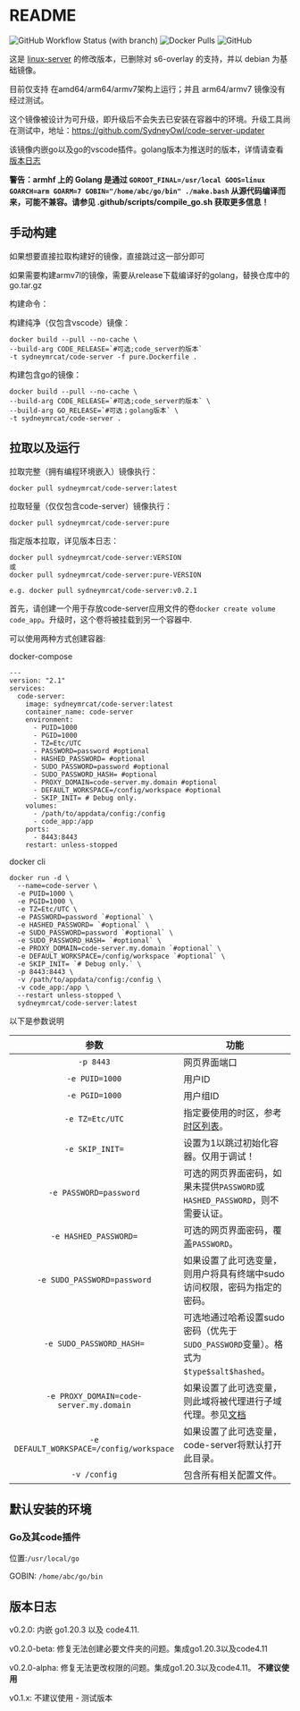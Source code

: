 # README

![GitHub Workflow Status (with branch)](https://img.shields.io/github/actions/workflow/status/SydneyOwl/docker-code-server/ci.yml?style=for-the-badge) ![Docker Pulls](https://img.shields.io/docker/pulls/sydneymrcat/code-server?style=for-the-badge) ![GitHub](https://img.shields.io/github/license/sydneyowl/docker-code-server?style=for-the-badge)

这是 [linux-server](https://github.com/linuxserver/docker-code-server) 的修改版本，已删除对 s6-overlay 的支持，并以 debian 为基础镜像。

目前仅支持 在amd64/arm64/armv7架构上运行；并且 arm64/armv7 镜像没有经过测试。

这个镜像被设计为可升级，即升级后不会失去已安装在容器中的环境。升级工具尚在测试中，地址：https://github.com/SydneyOwl/code-server-updater

该镜像内嵌go以及go的vscode插件。golang版本为推送时的版本，详情请查看 [版本日志](#版本日志)

**警告：armhf 上的 Golang 是通过 `GOROOT_FINAL=/usr/local GOOS=linux GOARCH=arm GOARM=7 GOBIN="/home/abc/go/bin" ./make.bash` 从源代码编译而来，可能不兼容。请参见 .github/scripts/compile_go.sh 获取更多信息！**

## 手动构建

如果想要直接拉取构建好的镜像，直接跳过这一部分即可

如果需要构建armv7l的镜像，需要从release下载编译好的golang，替换仓库中的go.tar.gz

构建命令：

构建纯净（仅包含vscode）镜像：
```
docker build --pull --no-cache \
--build-arg CODE_RELEASE=`#可选;code_server的版本` 
-t sydneymrcat/code-server -f pure.Dockerfile .
```

构建包含go的镜像：
```
docker build --pull --no-cache \
--build-arg CODE_RELEASE=`#可选;code_server的版本` \
--build-arg GO_RELEASE=`#可选；golang版本` \
-t sydneymrcat/code-server .
```

## 拉取以及运行

拉取完整（拥有编程环境嵌入）镜像执行：
```
docker pull sydneymrcat/code-server:latest
```

拉取轻量（仅仅包含code-server）镜像执行：
```
docker pull sydneymrcat/code-server:pure
```

指定版本拉取，详见版本日志：
```
docker pull sydneymrcat/code-server:VERSION
或
docker pull sydneymrcat/code-server:pure-VERSION

e.g. docker pull sydneymrcat/code-server:v0.2.1
```



首先，请创建一个用于存放code-server应用文件的卷`docker create volume code_app`。升级时，这个卷将被挂载到另一个容器中.

可以使用两种方式创建容器:

docker-compose

```docker
---
version: "2.1"
services:
  code-server:
    image: sydneymrcat/code-server:latest
    container_name: code-server
    environment:
      - PUID=1000
      - PGID=1000
      - TZ=Etc/UTC
      - PASSWORD=password #optional
      - HASHED_PASSWORD= #optional
      - SUDO_PASSWORD=password #optional
      - SUDO_PASSWORD_HASH= #optional
      - PROXY_DOMAIN=code-server.my.domain #optional
      - DEFAULT_WORKSPACE=/config/workspace #optional
      - SKIP_INIT= # Debug only.
    volumes:
      - /path/to/appdata/config:/config
      - code_app:/app
    ports:
      - 8443:8443
    restart: unless-stopped
```

docker cli

```docker
docker run -d \
  --name=code-server \
  -e PUID=1000 \
  -e PGID=1000 \
  -e TZ=Etc/UTC \
  -e PASSWORD=password `#optional` \
  -e HASHED_PASSWORD= `#optional` \
  -e SUDO_PASSWORD=password `#optional` \
  -e SUDO_PASSWORD_HASH= `#optional` \
  -e PROXY_DOMAIN=code-server.my.domain `#optional` \
  -e DEFAULT_WORKSPACE=/config/workspace `#optional` \
  -e SKIP_INIT= `# Debug only.` \
  -p 8443:8443 \
  -v /path/to/appdata/config:/config \
  -v code_app:/app \
  --restart unless-stopped \
  sydneymrcat/code-server:latest
```

以下是参数说明

|                   参数                   | 功能                                                         |
| :--------------------------------------: | ------------------------------------------------------------ |
|                `-p 8443`                 | 网页界面端口                                                 |
|              `-e PUID=1000`              | 用户ID                                             |
|              `-e PGID=1000`              | 用户组ID                                             |
|             `-e TZ=Etc/UTC`              | 指定要使用的时区，参考[时区列表](https://en.wikipedia.org/wiki/List_of_tz_database_time_zones#List)。 |
|             `-e SKIP_INIT=`              | 设置为1以跳过初始化容器。仅用于调试！                        |
|          `-e PASSWORD=password`          | 可选的网页界面密码，如果未提供`PASSWORD`或`HASHED_PASSWORD`，则不需要认证。 |
|          `-e HASHED_PASSWORD=`           | 可选的网页界面密码，覆盖`PASSWORD`。                         |
|       `-e SUDO_PASSWORD=password`        | 如果设置了此可选变量，则用户将具有终端中sudo访问权限，密码为指定的密码。 |
|         `-e SUDO_PASSWORD_HASH=`         | 可选地通过哈希设置sudo密码（优先于`SUDO_PASSWORD`变量）。格式为`$type$salt$hashed`。 |
| `-e PROXY_DOMAIN=code-server.my.domain`  | 如果设置了此可选变量，则此域将被代理进行子域代理。参见[文档](https://github.com/cdr/code-server/blob/master/docs/FAQ.md#sub-domains) |
| `-e DEFAULT_WORKSPACE=/config/workspace` | 如果设置了此可选变量，code-server将默认打开此目录。          |
|               `-v /config`               | 包含所有相关配置文件。                                       |

## 默认安装的环境

### Go及其code插件

位置:`/usr/local/go`

GOBIN: `/home/abc/go/bin`

## 版本日志

v0.2.0: 内嵌 go1.20.3 以及 code4.11.

v0.2.0-beta: 修复无法创建必要文件夹的问题。集成go1.20.3以及code4.11

v0.2.0-alpha: 修复无法更改权限的问题。集成go1.20.3以及code4.11。 **不建议使用**

v0.1.x: 不建议使用 - 测试版本